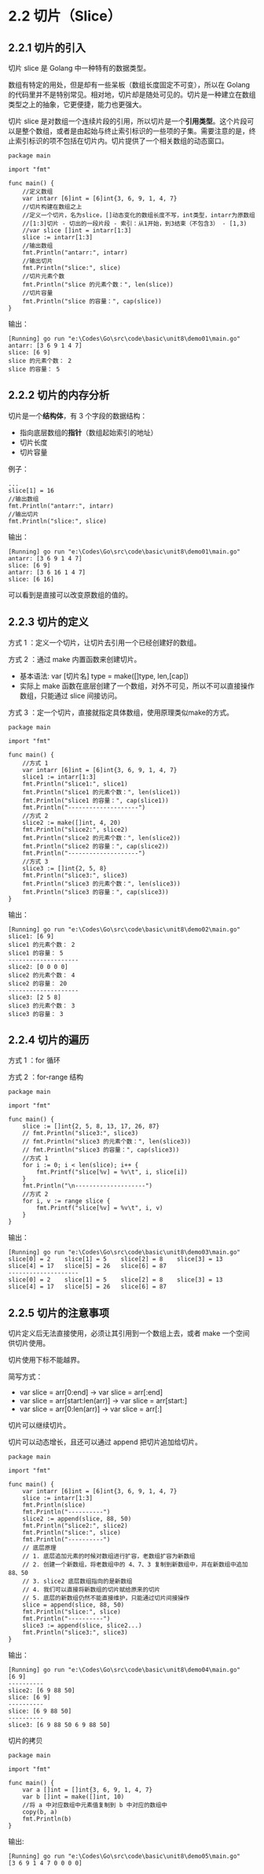 # 2.2 切片（Slice）

## 2.2.1 切片的引入

切片 slice 是 Golang 中一种特有的数据类型。

数组有特定的用处，但是却有一些呆板（数组长度固定不可变），所以在 Golang 的代码里并不是特别常见。相对地，切片却是随处可见的。切片是一种建立在数组类型之上的抽象，它更便捷，能力也更强大。

切片 slice 是对数组一个连续片段的引用，所以切片是一个**引用类型**。这个片段可以是整个数组，或者是由起始与终止索引标识的一些项的子集。需要注意的是，终止索引标识的项不包括在切片内。切片提供了一个相关数组的动态窗口。

    package main
    
    import "fmt"
    
    func main() {
        //定义数组
        var intarr [6]int = [6]int{3, 6, 9, 1, 4, 7}
        //切片构建在数组之上
        //定义一个切片，名为slice，[]动态变化的数组长度不写，int类型，intarr为原数组
        //[1:3]切片 - 切出的一段片段 - 索引：从1开始，到3结束（不包含3） - [1,3)
        //var slice []int = intarr[1:3]
        slice := intarr[1:3]
        //输出数组
        fmt.Println("antarr:", intarr)
        //输出切片
        fmt.Println("slice:", slice)
        //切片元素个数
        fmt.Println("slice 的元素个数：", len(slice))
        //切片容量
        fmt.Println("slice 的容量：", cap(slice))
    }

输出：

    [Running] go run "e:\Codes\Go\src\code\basic\unit8\demo01\main.go"
    antarr: [3 6 9 1 4 7]
    slice: [6 9]
    slice 的元素个数： 2
    slice 的容量： 5

## 2.2.2 切片的内存分析

切片是一个**结构体**，有 3 个字段的数据结构：

- 指向底层数组的**指针**（数组起始索引的地址）
- 切片长度
- 切片容量

例子：

    ...
    slice[1] = 16
    //输出数组
    fmt.Println("antarr:", intarr)
    //输出切片
    fmt.Println("slice:", slice)

输出：

    [Running] go run "e:\Codes\Go\src\code\basic\unit8\demo01\main.go"
    antarr: [3 6 9 1 4 7]
    slice: [6 9]
    antarr: [3 6 16 1 4 7]
    slice: [6 16]

可以看到是直接可以改变原数组的值的。

## 2.2.3 切片的定义

方式 1 ：定义一个切片，让切片去引用一个已经创建好的数组。

方式 2 ：通过 make 内置函数来创建切片。

- 基本语法: var [切片名] type = make([]type, len,[cap])
- 实际上 make 函数在底层创建了一个数组，对外不可见，所以不可以直接操作数组，只能通过 slice 间接访问。

方式 3 ：定一个切片，直接就指定具体数组，使用原理类似make的方式。

    package main
    
    import "fmt"
    
    func main() {
        //方式 1
        var intarr [6]int = [6]int{3, 6, 9, 1, 4, 7}
        slice1 := intarr[1:3]
        fmt.Println("slice1:", slice1)
        fmt.Println("slice1 的元素个数：", len(slice1))
        fmt.Println("slice1 的容量：", cap(slice1))
        fmt.Println("--------------------")
        //方式 2
        slice2 := make([]int, 4, 20)
        fmt.Println("slice2:", slice2)
        fmt.Println("slice2 的元素个数：", len(slice2))
        fmt.Println("slice2 的容量：", cap(slice2))
        fmt.Println("--------------------")
        //方式 3
        slice3 := []int{2, 5, 8}
        fmt.Println("slice3:", slice3)
        fmt.Println("slice3 的元素个数：", len(slice3))
        fmt.Println("slice3 的容量：", cap(slice3))
    }

输出：

    [Running] go run "e:\Codes\Go\src\code\basic\unit8\demo02\main.go"
    slice1: [6 9]
    slice1 的元素个数： 2
    slice1 的容量： 5
    --------------------
    slice2: [0 0 0 0]
    slice2 的元素个数： 4
    slice2 的容量： 20
    --------------------
    slice3: [2 5 8]
    slice3 的元素个数： 3
    slice3 的容量： 3

## 2.2.4 切片的遍历

方式 1 ：for 循环

方式 2 ：for-range 结构

    package main
    
    import "fmt"
    
    func main() {
        slice := []int{2, 5, 8, 13, 17, 26, 87}
        // fmt.Println("slice3:", slice3)
        // fmt.Println("slice3 的元素个数：", len(slice3))
        // fmt.Println("slice3 的容量：", cap(slice3))
        //方式 1
        for i := 0; i < len(slice); i++ {
            fmt.Printf("slice[%v] = %v\t", i, slice[i])
        }
        fmt.Println("\n--------------------")
        //方式 2
        for i, v := range slice {
            fmt.Printf("slice[%v] = %v\t", i, v)
        }
    }

输出：

    [Running] go run "e:\Codes\Go\src\code\basic\unit8\demo03\main.go"
    slice[0] = 2	slice[1] = 5	slice[2] = 8	slice[3] = 13	slice[4] = 17	slice[5] = 26	slice[6] = 87	
    --------------------
    slice[0] = 2	slice[1] = 5	slice[2] = 8	slice[3] = 13	slice[4] = 17	slice[5] = 26	slice[6] = 87	

## 2.2.5 切片的注意事项

切片定义后无法直接使用，必须让其引用到一个数组上去，或者 make 一个空间供切片使用。

切片使用下标不能越界。

简写方式：

- var slice = arr[0:end] -> var slice = arr[:end]
- var slice = arr[start:len(arr)] -> var slice = arr[start:]
- var slice = arr[0:len(arr)] -> var slice = arr[:]

切片可以继续切片。

切片可以动态增长，且还可以通过 append 把切片追加给切片。

    package main
    
    import "fmt"
    
    func main() {
        var intarr [6]int = [6]int{3, 6, 9, 1, 4, 7}
        slice := intarr[1:3]
        fmt.Println(slice)
        fmt.Println("----------")
        slice2 := append(slice, 88, 50)
        fmt.Println("slice2:", slice2)
        fmt.Println("slice:", slice)
        fmt.Println("----------")
        // 底层原理
        // 1. 底层追加元素的时候对数组进行扩容，老数组扩容为新数组
        // 2. 创建一个新数组，将老数组中的 4、7、3 复制到新数组中，并在新数组中追加 88、50
        // 3. slice2 底层数组指向的是新数组
        // 4. 我们可以直接将新数组的切片赋给原来的切片
        // 5. 底层的新数组仍然不能直接维护，只能通过切片间接操作
        slice = append(slice, 88, 50)
        fmt.Println("slice:", slice)
        fmt.Println("----------")
        slice3 := append(slice, slice2...)
        fmt.Println("slice3:", slice3)
    }

输出：

    [Running] go run "e:\Codes\Go\src\code\basic\unit8\demo04\main.go"
    [6 9]
    ----------
    slice2: [6 9 88 50]
    slice: [6 9]
    ----------
    slice: [6 9 88 50]
    ----------
    slice3: [6 9 88 50 6 9 88 50]

切片的拷贝

    package main
    
    import "fmt"
    
    func main() {
        var a []int = []int{3, 6, 9, 1, 4, 7}
        var b []int = make([]int, 10)
        //将 a 中对应数组中元素值复制到 b 中对应的数组中
        copy(b, a)
        fmt.Println(b)
    }

输出:

    [Running] go run "e:\Codes\Go\src\code\basic\unit8\demo05\main.go"
    [3 6 9 1 4 7 0 0 0 0]
